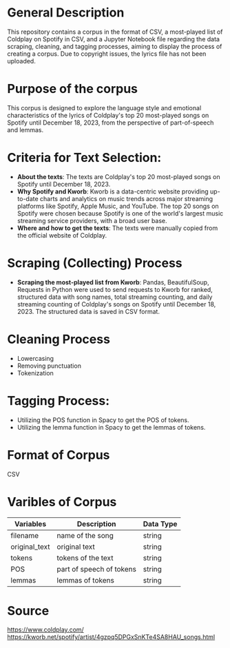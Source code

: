 # General Description
This repository contains a corpus in the format of CSV, a most-played list of Coldplay on Spotify in CSV, and a Jupyter Notebook file regarding the data scraping, cleaning, and tagging processes, aiming to display the process of creating a corpus. Due to copyright issues, the lyrics file has not been uploaded.

# Purpose of the corpus
This corpus is designed to explore the language style and emotional characteristics of the lyrics of Coldplay's top 20 most-played songs on Spotify until December 18, 2023, from the perspective of part-of-speech and lemmas.

# Criteria for Text Selection:
- **About the texts**: 
The texts are Coldplay's top 20 most-played songs on Spotify until December 18, 2023.
- **Why Spotify and Kworb**: 
Kworb is a data-centric website providing up-to-date charts and analytics on music trends across major streaming platforms like Spotify, Apple Music, and YouTube. The top 20 songs on Spotify were chosen because Spotify is one of the world's largest music streaming service providers, with a broad user base. 
- **Where and how to get the texts**: 
The texts were manually copied from the official website of Coldplay.

# Scraping (Collecting) Process
- **Scraping the most-played list from Kworb**: Pandas, BeautifulSoup, Requests in Python were used to send requests to Kworb for ranked, structured data with song names, total streaming counting, and daily streaming counting of Coldplay's songs on Spotify until December 18, 2023. The structured data is saved in CSV format. 

# Cleaning Process
- Lowercasing
- Removing punctuation
- Tokenization

# Tagging Process:
- Utilizing the POS function in Spacy to get the POS of tokens.
- Utilizing the lemma function in Spacy to get the lemmas of tokens.

# Format of Corpus 
CSV

# Varibles of Corpus
| Variables       | Description            | Data Type    |
|-----------------|------------------------|--------------|
| filename        | name of the song       | string       |
| original_text   | original text          | string       |
| tokens          | tokens of the text      | string       |
| POS             | part of speech of tokens| string       |
| lemmas          | lemmas of tokens        | string       |

# Source
https://www.coldplay.com/
https://kworb.net/spotify/artist/4gzpq5DPGxSnKTe4SA8HAU_songs.html
